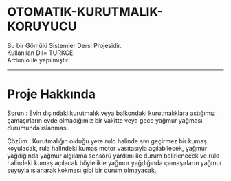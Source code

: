 # OTOMATIK-KURUTMALIK-KORUYUCU
Bu bir Gömülü Sistemler Dersi Projesidir.	
Kullanılan Dil= TURKCE.		
Ardunio ile yapılmıştır.	
___________________________________________________________
# Proje Hakkında
Sorun 		: Evin dışındaki kurutmalık veya balkondaki kurutmalıklara astığımız çamaşırların evde 
		        olmadığımız bir vakitte veya gece yağmur yağması durumunda ıslanması.			
			
Çözüm 		: Kurutmalığın olduğu yere rulo halinde sıvı geçirmez bir kumaş koyulacak, rula halindeki kumaş motor vasıtasıyla
		        açılabilecek, yağmur yağdığında yağmur algılama sensörü yardımı ile durum belirlenecek ve rulo halindeki kumaş açılacak
		        böylelikle yağmur yağdığında çamaşırların yağmur suyuyla ıslanarak kokması gibi bir durum olmayacak. 
